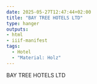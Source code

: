 ```yaml
---
date: 2025-05-27T12:47:44+02:00
title: "BAY TREE HOTELS LTD"
type: hanger
outputs:
- html
- iiif-manifest
tags:
  - Hotel
  - "Material: Holz"
---
```

BAY TREE HOTELS LTD
